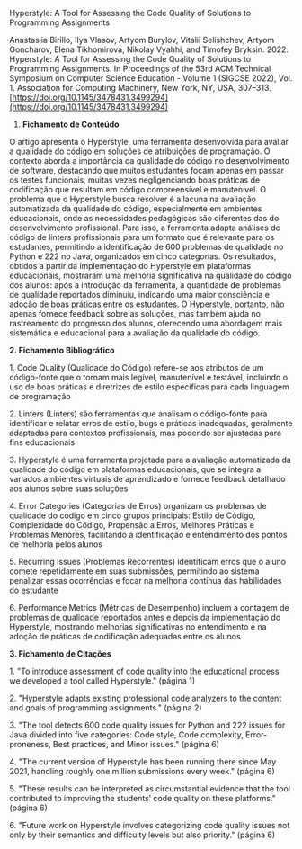 Hyperstyle: A Tool for Assessing the Code Quality of Solutions to Programming Assignments

Anastasiia Birillo, Ilya Vlasov, Artyom Burylov, Vitalii Selishchev, Artyom Goncharov, Elena Tikhomirova, Nikolay Vyahhi, and Timofey Bryksin. 2022\. Hyperstyle: A Tool for Assessing the Code Quality of Solutions to Programming Assignments. In Proceedings of the 53rd ACM Technical Symposium on Computer Science Education \- Volume 1 (SIGCSE 2022), Vol. 1\. Association for Computing Machinery, New York, NY, USA, 307–313. [https://doi.org/10.1145/3478431.3499294](https://doi.org/10.1145/3478431.3499294) 

1. **Fichamento de Conteúdo**

O artigo apresenta o Hyperstyle, uma ferramenta desenvolvida para avaliar a qualidade do código em soluções de atribuições de programação. O contexto aborda a importância da qualidade do código no desenvolvimento de software, destacando que muitos estudantes focam apenas em passar os testes funcionais, muitas vezes negligenciando boas práticas de codificação que resultam em código compreensível e manutenível. O problema que o Hyperstyle busca resolver é a lacuna na avaliação automatizada da qualidade do código, especialmente em ambientes educacionais, onde as necessidades pedagógicas são diferentes das do desenvolvimento profissional. Para isso, a ferramenta adapta análises de código de linters profissionais para um formato que é relevante para os estudantes, permitindo a identificação de 600 problemas de qualidade no Python e 222 no Java, organizados em cinco categorias. Os resultados, obtidos a partir da implementação do Hyperstyle em plataformas educacionais, mostraram uma melhoria significativa na qualidade do código dos alunos: após a introdução da ferramenta, a quantidade de problemas de qualidade reportados diminuiu, indicando uma maior consciência e adoção de boas práticas entre os estudantes. O Hyperstyle, portanto, não apenas fornece feedback sobre as soluções, mas também ajuda no rastreamento do progresso dos alunos, oferecendo uma abordagem mais sistemática e educacional para a avaliação da qualidade do código.

**2\. Fichamento Bibliográfico**

1\. Code Quality (Qualidade do Código) refere-se aos atributos de um código-fonte que o tornam mais legível, manutenível e testável, incluindo o uso de boas práticas e diretrizes de estilo específicas para cada linguagem de programação

2\. Linters (Linters) são ferramentas que analisam o código-fonte para identificar e relatar erros de estilo, bugs e práticas inadequadas, geralmente adaptadas para contextos profissionais, mas podendo ser ajustadas para fins educacionais 

3\. Hyperstyle é uma ferramenta projetada para a avaliação automatizada da qualidade do código em plataformas educacionais, que se integra a variados ambientes virtuais de aprendizado e fornece feedback detalhado aos alunos sobre suas soluções

4\. Error Categories (Categorias de Erros) organizam os problemas de qualidade do código em cinco grupos principais: Estilo de Código, Complexidade do Código, Propensão a Erros, Melhores Práticas e Problemas Menores, facilitando a identificação e entendimento dos pontos de melhoria pelos alunos

5\. Recurring Issues (Problemas Recorrentes) identificam erros que o aluno comete repetidamente em suas submissões, permitindo ao sistema penalizar essas ocorrências e focar na melhoria contínua das habilidades do estudante 

6\. Performance Metrics (Métricas de Desempenho) incluem a contagem de problemas de qualidade reportados antes e depois da implementação do Hyperstyle, mostrando melhorias significativas no entendimento e na adoção de práticas de codificação adequadas entre os alunos

**3\. Fichamento de Citações** 

1\. "To introduce assessment of code quality into the educational process, we developed a tool called Hyperstyle." (página 1\)

2\. "Hyperstyle adapts existing professional code analyzers to the content and goals of programming assignments." (página 2\)

3\. "The tool detects 600 code quality issues for Python and 222 issues for Java divided into five categories: Code style, Code complexity, Error-proneness, Best practices, and Minor issues." (página 6\)

4\. "The current version of Hyperstyle has been running there since May 2021, handling roughly one million submissions every week." (página 6\)

5\. "These results can be interpreted as circumstantial evidence that the tool contributed to improving the students’ code quality on these platforms." (página 6\)

6\. "Future work on Hyperstyle involves categorizing code quality issues not only by their semantics and difficulty levels but also priority." (página 6\)

